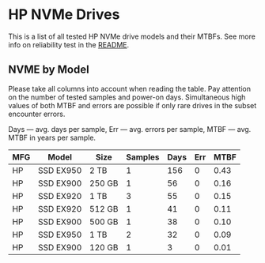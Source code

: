 HP NVMe Drives
==============

This is a list of all tested HP NVMe drive models and their MTBFs. See more
info on reliability test in the [README](https://github.com/linuxhw/SMART).

NVME by Model
------------

Please take all columns into account when reading the table. Pay attention on the
number of tested samples and power-on days. Simultaneous high values of both MTBF
and errors are possible if only rare drives in the subset encounter errors.

Days   — avg. days per sample,
Err    — avg. errors per sample,
MTBF   — avg. MTBF in years per sample.

| MFG       | Model              | Size   | Samples | Days  | Err   | MTBF   |
|-----------|--------------------|--------|---------|-------|-------|--------|
| HP        | SSD EX950          | 2 TB   | 1       | 156   | 0     | 0.43   |
| HP        | SSD EX900          | 250 GB | 1       | 56    | 0     | 0.16   |
| HP        | SSD EX920          | 1 TB   | 3       | 55    | 0     | 0.15   |
| HP        | SSD EX920          | 512 GB | 1       | 41    | 0     | 0.11   |
| HP        | SSD EX900          | 500 GB | 1       | 38    | 0     | 0.10   |
| HP        | SSD EX950          | 1 TB   | 2       | 32    | 0     | 0.09   |
| HP        | SSD EX900          | 120 GB | 1       | 3     | 0     | 0.01   |
